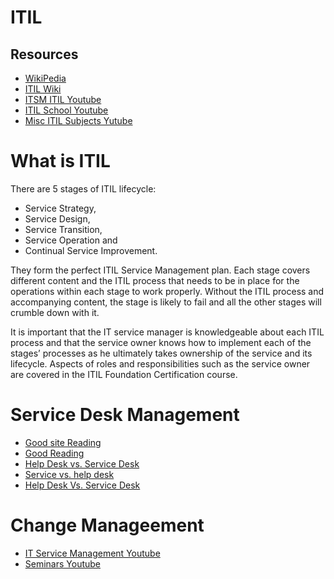 # ITIL

## Resources

* [WikiPedia](https://en.wikipedia.org/wiki/ITIL)
* [ITIL Wiki](https://wiki.en.it-processmaps.com/index.php/Main_Page)
* [ITSM ITIL Youtube](https://www.youtube.com/watch?v=tQgXWsrtekk&list=PLQHsFjo7oXTVeF5wK1MFwGpcD11bAh7Ru)
* [ITIL School Youtube](https://www.youtube.com/channel/UCAgZm-nGXDtuJUE6PS6JKSw/playlists)
* [Misc ITIL Subjects Yutube](https://www.youtube.com/watch?v=mFNh4jp4yBo&list=PLY0P9iiz7v30NE3T4u52CMnh99lFF3cB1)

# What is ITIL

There are 5 stages of ITIL lifecycle:

* Service Strategy,
* Service Design,
* Service Transition,
* Service Operation and
* Continual Service Improvement.

 They form the perfect ITIL Service Management plan. Each stage covers different content and the ITIL process that needs to be in place for the operations within each stage to work properly. Without the ITIL process and accompanying content, the stage is likely to fail and all the other stages will crumble down with it.

 It is important that the IT service manager is knowledgeable about each ITIL process and that the service owner knows how to implement each of the stages’ processes as he ultimately takes ownership of the service and its lifecycle. Aspects of roles and responsibilities such as the service owner are covered in the ITIL Foundation Certification course.

 # Service Desk Management

 * [Good site Reading](https://docs.microfocus.com/SM/9.60/Hybrid/Content/BestPracticesGuide_PD/SeviceDeskBestPractice/User_Interaction_Management_process_overview.htm)
 * [Good Reading](https://www.atlassian.com/blog/it-service-management/service-request-management-jira-service-desk)
 * [Help Desk vs. Service Desk](https://www.bmc.com/blogs/help-desk-vs-service-desk-whats-difference/)
 * [Service vs. help desk](https://www.sunviewsoftware.com/blog/help-desk-vs.-service-desk-are-they-different)
 * [Help Desk Vs. Service Desk](https://www.atlassian.com/it-unplugged/itsm/help-desk-vs-service-desk-vs-itsm)

# Change Manageement

* [IT Service Management Youtube](https://www.youtube.com/watch?v=Mi8fCRN0RE0&list=PLCOmiTb5WX3pUJC5xEpNOzpYSW_Q7YV4u)
* [Seminars Youtube](https://www.youtube.com/watch?v=LyIdHTn-kuY&list=PLmE3SoAa2yEGPFnI5r-aHvev38TZuQgne)
